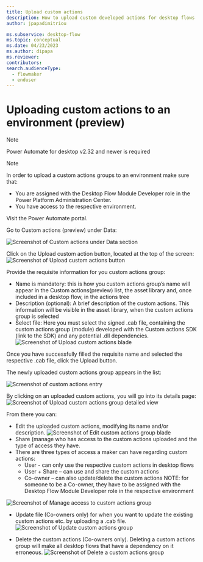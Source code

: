 ```yaml
---
title: Upload custom actions
description: How to upload custom developed actions for desktop flows
author: jpapadimitriou

ms.subservice: desktop-flow
ms.topic: conceptual
ms.date: 04/23/2023
ms.author: dipapa
ms.reviewer: 
contributors:
search.audienceType: 
  - flowmaker
  - enduser
---
```


# Uploading custom actions to an environment (preview)

> [!NOTE]
> Power Automate for desktop v2.32 and newer is required

> [!NOTE]
> In order to upload a custom actions groups to an environment make sure that: 
> - You are assigned with the Desktop Flow Module Developer role  in the Power Platform Administration Center.
> - You have access to the respective environment.

Visit the Power Automate portal.

Go to Custom actions (preview) under Data: 

  ![Screenshot of Custom actions under Data section](../media/custom-actions/upload-custom-actions/img1.png)

Click on the Upload custom action button, located at the top of the screen: 
![Screenshot of Upload custom actions button](../media/custom-actions/upload-custom-actions/img2.png)
 
Provide the requisite information for you custom actions group:
-	Name is mandatory: this is how you custom actions group’s name will appear in the Custom actions(preview) list, the asset library and, once included in a desktop flow, in the actions tree
-	Description (optional): A brief description of the custom actions. This information will be visible in the asset library, when the custom actions group is selected
-	Select file: Here you must select the signed .cab file, containing the custom actions group (module) developed with the Custom actions SDK (link to the SDK) and any potential .dll dependencies.
![Screenshot of Upload custom actions blade](../media/custom-actions/upload-custom-actions/img3.png)

Once you have successfully filled the requisite name and selected the respective .cab file, click the Upload button.

The newly uploaded custom actions group appears in the list: 
 
![Screenshot of custom actions entry](../media/custom-actions/upload-custom-actions/img4.png)

By clicking on an uploaded custom actions, you will go into its details page: 
![Screenshot of Upload custom actions group detailed view](../media/custom-actions/upload-custom-actions/img5.png)
 
From there you can: 
-	Edit the uploaded custom actions, modifying its name and/or description. 
![Screenshot of Edit custom actions group blade](../media/custom-actions/upload-custom-actions/img6.png) 
-	Share (manage who has access to the custom actions uploaded and the type of access they have. 
- There are three types of access a maker can have regarding custom actions:
  - User -  can only use the respective custom actions in desktop flows
  -	User + Share – can use and share the custom actions
  -	Co-owner – can also update/delete the custom actions 
NOTE: for someone to be a Co-owner, they have to be assigned with the Desktop Flow Module Developer role in the respective environment

![Screenshot of Manage access to custom actions group](../media/custom-actions/upload-custom-actions/img7.png)
 
- Update file (Co-owners only) for when you want to update the existing custom actions etc. by uploading a .cab file.
![Screenshot of Update custom actions group](../media/custom-actions/upload-custom-actions/img8.png)
 
- Delete the custom actions (Co-owners only). Deleting a custom actions group will make all desktop flows that have a dependency on it erroneous.
![Screenshot of Delete a custom actions group](../media/custom-actions/upload-custom-actions/img9.png)
